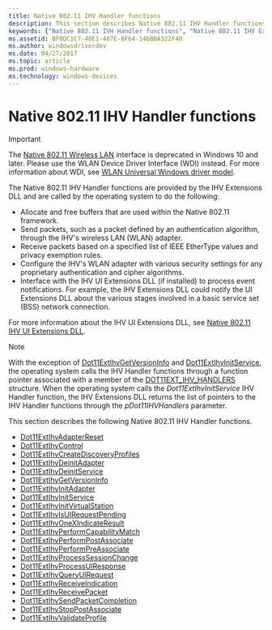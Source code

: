 ```yaml
---
title: Native 802.11 IHV Handler functions
description: This section describes Native 802.11 IHV Handler functions for the Native 802.11 IHV Extensions DLL
keywords: ["Native 802.11 IVH Handler functions", "Native 802.11 IHV Extensions DLL Handler Functions", "WDK Native 802.11 IVH Handler functions"]
ms.assetid: BF0DC1C7-48E1-487E-8F64-146BBA322F40
ms.author: windowsdriverdev
ms.date: 04/27/2017
ms.topic: article
ms.prod: windows-hardware
ms.technology: windows-devices
---
```


# Native 802.11 IHV Handler functions

>[!IMPORTANT]
> The [Native 802.11 Wireless LAN](native-802-11-wireless-lan4.md) interface is deprecated in Windows 10 and later. Please use the WLAN Device Driver Interface (WDI) instead. For more information about WDI, see [WLAN Universal Windows driver model](wifi-universal-driver-model.md).

The Native 802.11 IHV Handler functions are provided by the IHV Extensions DLL and are called by the operating system to do the following:

- Allocate and free buffers that are used within the Native 802.11 framework.
- Send packets, such as a packet defined by an authentication algorithm, through the IHV's wireless LAN (WLAN) adapter.
- Receive packets based on a specified list of IEEE EtherType values and privacy exemption rules.
- Configure the IHV's WLAN adapter with various security settings for any proprietary authentication and cipher algorithms.
- Interface with the IHV UI Extensions DLL (if installed) to process event notifications. For example, the IHV Extensions DLL could notify the UI Extensions DLL about the various stages involved in a basic service set (BSS) network connection. 

For more information about the IHV UI Extensions DLL, see [Native 802.11 IHV UI Extensions DLL](native-802-11-ihv-ui-extensions-dll2.md).

> [!NOTE]
> With the exception of [Dot11ExtIhvGetVersionInfo](https://msdn.microsoft.com/library/windows/hardware/ff547464) and [Dot11ExtIhvInitService](https://msdn.microsoft.com/library/windows/hardware/ff547470), the operating system calls the IHV Handler functions through a function pointer associated with a member of the [DOT11EXT_IHV_HANDLERS](https://msdn.microsoft.com/library/windows/hardware/ff547625) structure. When the operating system calls the *Dot11ExtIhvInitService* IHV Handler function, the IHV Extensions DLL returns the list of pointers to the IHV Handler functions through the *pDot11IHVHandlers* parameter.

This section describes the following Native 802.11 IHV Handler functions.

- [Dot11ExtIhvAdapterReset](https://msdn.microsoft.com/library/windows/hardware/ff547434)
- [Dot11ExtIhvControl](https://msdn.microsoft.com/library/windows/hardware/ff547438)
- [Dot11ExtIhvCreateDiscoveryProfiles](https://msdn.microsoft.com/library/windows/hardware/ff547445)
- [Dot11ExtIhvDeinitAdapter](https://msdn.microsoft.com/library/windows/hardware/ff547452)
- [Dot11ExtIhvDeinitService](https://msdn.microsoft.com/library/windows/hardware/ff547457)
- [Dot11ExtIhvGetVersionInfo](https://msdn.microsoft.com/library/windows/hardware/ff547464)
- [Dot11ExtIhvInitAdapter](https://msdn.microsoft.com/library/windows/hardware/ff547469)
- [Dot11ExtIhvInitService](https://msdn.microsoft.com/library/windows/hardware/ff547470)
- [Dot11ExtIhvInitVirtualStation](https://msdn.microsoft.com/library/windows/hardware/ff547475)
- [Dot11ExtIhvIsUIRequestPending](https://msdn.microsoft.com/library/windows/hardware/ff547479)
- [Dot11ExtIhvOneXIndicateResult](https://msdn.microsoft.com/library/windows/hardware/ff547482)
- [Dot11ExtIhvPerformCapabilityMatch](https://msdn.microsoft.com/library/windows/hardware/ff547488)
- [Dot11ExtIhvPerformPostAssociate](https://msdn.microsoft.com/library/windows/hardware/ff547492)
- [Dot11ExtIhvPerformPreAssociate](https://msdn.microsoft.com/library/windows/hardware/ff547499)
- [Dot11ExtIhvProcessSessionChange](https://msdn.microsoft.com/library/windows/hardware/ff547501)
- [Dot11ExtIhvProcessUIResponse](https://msdn.microsoft.com/library/windows/hardware/ff547504)
- [Dot11ExtIhvQueryUIRequest](https://msdn.microsoft.com/library/windows/hardware/ff547507)
- [Dot11ExtIhvReceiveIndication](https://msdn.microsoft.com/library/windows/hardware/ff547512)
- [Dot11ExtIhvReceivePacket](https://msdn.microsoft.com/library/windows/hardware/ff547513)
- [Dot11ExtIhvSendPacketCompletion](https://msdn.microsoft.com/library/windows/hardware/ff547516)
- [Dot11ExtIhvStopPostAssociate](https://msdn.microsoft.com/library/windows/hardware/ff547521)
- [Dot11ExtIhvValidateProfile](https://msdn.microsoft.com/library/windows/hardware/ff547523)

